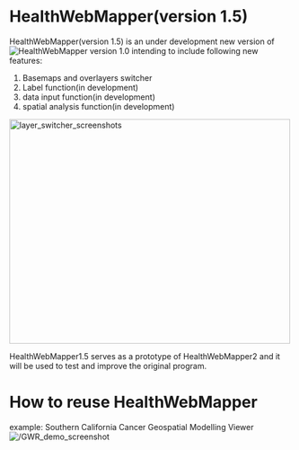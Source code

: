 # HealthWebMapper(version 1.5)

HealthWebMapper(version 1.5) is an under development new version of ![HealthWebMapper version 1.0](https://github.com/HDMA-SDSU/HealthWebMapper) intending to include following new features:

1. Basemaps and overlayers switcher
2. Label function(in development)
3. data input function(in development)
4. spatial analysis function(in development)

<img src="https://github.com/haihonghuang/HealthWebMapper2/blob/master/images/layer_switcher_screenshots.png" alt="layer_switcher_screenshots" height="400" width="500"/>

HealthWebMapper1.5 serves as a prototype of HealthWebMapper2 and it will be used to test and improve the original program.

# How to reuse HealthWebMapper

example: Southern California Cancer Geospatial Modelling Viewer
<img src="https://github.com/haihonghuang/HealthWebMapper2/blob/master/images/GWR_demo_screenshots.png" alt="/GWR_demo_screenshot"/>
